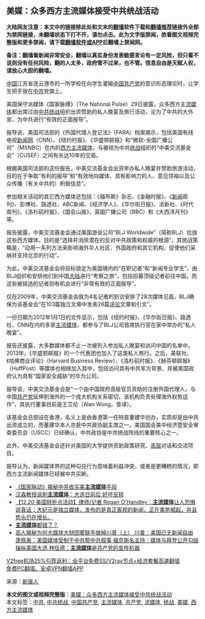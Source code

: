  <h2>美媒：众多西方主流媒体接受中共统战活动</h2> <p class="notice"><b>大陆网友注意：本文中的链接除此处和文末的<a href="https://github.com/bannedbook/fanqiang" >翻墙</a>软件下载和<a href="https://github.com/killgcd/justmysocks/blob/master/README.md">翻墙推荐</a>链接外全部为禁网链接，未翻墙状态下打不开，请勿点击。此为文字版禁闻，欲看图文视频完整版和更多禁闻，请下载<a href="https://github.com/bannedbook/fanqiang">翻墙软件或APP</a>后翻墙上禁闻网。</p><p>备注：翻墙看新闻非常安全，翻墙以真实身份发表敏感言论有一定风险，但只看不说则没有任何风险，翻的人太多，政府管不过来，也不管。信息自由是天赋人权，请放心大胆的翻墙。</b></p>  <div class="entry"> <p id="conimg"><span class='wp_keywordlink_affiliate'><a href="https://www.bannedbook.org/" title="中国" target="_blank">中国</a></span>江苏省连云港市的一所学校在向学生灌输<a href="https://www.bannedbook.org/bnews/tag/%e4%b8%ad%e5%9b%bd%e5%85%b1%e4%ba%a7%e5%85%9a/" class="st_tag internal_tag" rel="tag" title="标签 中国共产党 下的日志">中国共产党</a>的意识形态理论时，让学生把手放在<a href="https://www.bannedbook.org/bnews/tag/%e4%b8%ad%e5%85%b1/" class="st_tag internal_tag" rel="tag" title="标签 中共 下的日志">中共</a>党旗上。</p> <p>美国保守派媒体《国家脉搏》（The National Pulse）29日披露，众多西方主<a href="https://www.bannedbook.org/bnews/tag/%E6%B5%81%E5%AA%92%E4%BD%93/" class="st_tag internal_tag" rel="tag" title="标签 流媒体 下的日志">流媒体</a>都出席过由<a href="https://www.bannedbook.org/bnews/tag/%e4%b8%ad%e5%85%b1%e7%bb%9f%e6%88%98/" class="st_tag internal_tag" rel="tag" title="标签 中共统战 下的日志">中共统战</a>组织出资赞助的私人晚宴及旅行活动，沦为了中共的大外宣，为中共进行“有效的正面报导”。</p> <p>报导说，美国司法部的《外国代理人登记法》（FARA）档案揭示，包括美国有线电视<span class='wp_keywordlink_affiliate'><a href="https://www.bannedbook.org/" title="新闻网">新闻网</a></span>（CNN）、《纽约时报》、《华盛顿邮报》和“微软-全国广播公司”（MSNBC）在内的<a href="https://www.bannedbook.org/bnews/tag/%e8%a5%bf%e6%96%b9%e4%b8%bb%e6%b5%81%e5%aa%92%e4%bd%93/" class="st_tag internal_tag" rel="tag" title="标签 西方主流媒体 下的日志">西方主流媒体</a>，与被视为中共<a href="https://www.bannedbook.org/bnews/tag/%e7%bb%9f%e6%88%98/" class="st_tag internal_tag" rel="tag" title="标签 统战 下的日志">统战</a>组织的“中美交流基金会”（CUSEF）之间有长达10年的交易。</p>  <p>根据美国司法部的这份报告，中美交流基金会出资举办私人晚宴并赞助旅游活动，目的在于争取“有利的报导”和“有效地向媒体、具有影响力的人、意见领袖以及公众传播（有关中共的）积极信息”。</p> <p>参加相关活动的其它西方媒体还包括：《福布斯》杂志、《金融时报》、《<span class='wp_keywordlink_affiliate'><a href="https://www.bannedbook.org/" title="新闻">新闻</a></span>周刊》、彭博社、路透社、ABC新闻、《经济学人》、《华尔街日报》、法新社、《时代周刊》、《洛杉矶时报》、《国会山报》、英国广播公司（BBC）和《大西洋月刊》等。</p> <p>报告披露，中美交流基金会通过美国游说公司“BLJ Worldwide”（简称BLJ）拉拢这些西方媒体，目的是“选择并消除潜在的反对中共政策和权威的根源”。其统战策略是，“动用一系列方法来影响海外华人社区、外国政府和其它机构，促使他们采纳并支持北京的行动”。</p>  <p>为此，中美交流基金会将目标锁定为美国境内的“在职记者”和“新闻专业学生”，由BLJ组织和安排他们到中国<span class='wp_keywordlink_affiliate'><a href="https://www.bannedbook.org/" title="大陆" target="_blank">大陆</a></span>进行“考察之旅”，包括招募顶级记者前往中国，而这些被挑选的记者则有机会进行“非常有效的正面报导”。</p> <p>仅在2009年，中美交流基金会就为4名记者的到访安排了28次媒体见面，BLJ确保为该基金会“在103篇独立文章中发表26篇<span class='wp_keywordlink_affiliate'><a href="https://www.bannedbook.org/bnews/comments/" title="新闻评论" target="_blank">评论</a></span>文章和引文”。</p> <p>一份日期为2012年1月1日的文件显示，包括《纽约时报》、《华尔街日报》、路透社、CNN在内的多家<a href="https://www.bannedbook.org/bnews/tag/%e4%b8%bb%e6%b5%81%e5%aa%92%e4%bd%93/" class="st_tag internal_tag" rel="tag" title="标签 主流媒体 下的日志">主流媒体</a>，都参与了BLJ公司首席执行官在家中举办的“私人晚宴”。</p>  <p>报告还披露，大多数媒体都不止一次被列入参加私人晚宴和访问中国的名单中。2013年，《华盛顿邮报》的一个代表团也加入了这类私人旅行。之后，美联社、《哈佛商业评论》（Harvard Business Review）、《洛杉矶时报》、《赫芬顿邮报》（HuffPost）等媒体也相继加入其中，包括访问具有中共军方背景、并被美国政府认为具有“国家安全威胁”的华为公司。</p> <p>报导说，中美交流基金会是“一个由中国政府高级官员资助的注册外国代理人，与中国<a href="https://www.bannedbook.org/bnews/tag/%e5%85%b1%e4%ba%a7%e5%85%9a/" class="st_tag internal_tag" rel="tag" title="标签 共产党 下的日志">共产党</a>延伸到海外的一个庞大机构关系密切，该机构负责处理海外权势运作”，其执行董事目前是王艾伦（Alan Wong，音译）。</p> <p>该基金会总部设在香港，名义上是由香港第一任特首董建华创办，实质却是由中共出资成立的，而董建华本人亦是中共政协副主席之一。美国国会美中经济暨安全审查委员会（USCC）已经确认，中共政协是中共统战阵线的重要核心之一。</p>  <p>此外，中美交流基金会还针对美国的大学提供资助政策研究、<span class='wp_keywordlink_affiliate'><a href="https://www.bannedbook.org/bnews/ccpdope/" title="中共高层内幕" target="_blank">高层</a></span>对话和交流项目。</p> <p>报导认为，新闻媒体界的这种勾兑行为意味着利益冲突，或者是更糟糕的情况，即西方主流新闻媒体已经被中共买断。</p> <ul class='op-related-articles' title='相关阅读'> <li><a href='https://www.bannedbook.org/bnews/comments/20201231/1458413.html' target='_blank'>《国家脉动》揭秘中共收买美<b>主流媒体</b>手段</a></li> <li><a href='https://www.bannedbook.org/bnews/comments/20201229/1456797.html' target='_blank'>汉森教授讽刺<b>主流媒体</b>：大选日前后 好坏反转</a></li> <li><a href='https://www.bannedbook.org/bnews/bannedvideo/20201226/1455529.html' target='_blank'>【12.20 美国转折点活动】律师/记者 Rogan O'Handley：<b>主流媒体</b>让人恐惧说真话；大纪元是独立媒体，发布的是真正客观的新闻，正在乘势崛起，并且势头仍在增长。</a></li> <li><a href='https://www.bannedbook.org/bnews/bannedvideo/20201225/1454485.html' target='_blank'><b>主流媒体</b>都错了？</a></li> <li><a href='https://www.bannedbook.org/bnews/comments/20201225/1454454.html' target='_blank'>高人揭秘为何大媒体大财团要联手做掉川普（上） 川普：美国已无新闻自由 蓬佩奥：美国媒体受制于中共帮中共叙事 福克斯名主持：媒体与拜登公开勾结操纵美国大选 林伍德：<b>主流媒体</b>是共产党的宣传机器</a></li> </ul> <p class="texttj"> <a href="https://github.com/bannedbook/fanqiang/wiki/V2ray%E6%9C%BA%E5%9C%BA" target="_blank">V2free机场25%引荐返利：全平台免费SS/V2ray节点+经济套餐高速翻墙</a><br/> <a href="https://github.com/bannedbook/fanqiang/wiki/%E7%A6%81%E9%97%BB%E7%BD%91%E5%AE%89%E5%8D%93%E7%BF%BB%E5%A2%99%E6%96%B0%E9%97%BBAPP" target="_blank">免费PC翻墙、安卓VPN翻墙APP</a></p><p> 来源：<span class='wp_keywordlink_affiliate'><a href="https://www.ntdtv.com/" title="新唐人">新唐人</a></span> </p><a name='sharetosocial'></a>       <div><b>本文的图文或视频完整版</b>：<a href='https://www.bannedbook.org/bnews/cbnews/20201231/1458443.html'>美媒：众多西方主流媒体接受中共统战活动</a></div>  </div><!--END ENTRY--> <div class="postfooter"> <div>本文标签：<a href="https://www.bannedbook.org/bnews/tag/%e4%b8%ad%e5%85%b1/" rel="tag">中共</a>, <a href="https://www.bannedbook.org/bnews/tag/%e4%b8%ad%e5%85%b1%e7%bb%9f%e6%88%98/" rel="tag">中共统战</a>, <a href="https://www.bannedbook.org/bnews/tag/%e4%b8%ad%e5%9b%bd%e5%85%b1%e4%ba%a7%e5%85%9a/" rel="tag">中国共产党</a>, <a href="https://www.bannedbook.org/bnews/tag/%e4%b8%bb%e6%b5%81%e5%aa%92%e4%bd%93/" rel="tag">主流媒体</a>, <a href="https://www.bannedbook.org/bnews/tag/%e5%85%b1%e4%ba%a7%e5%85%9a/" rel="tag">共产党</a>, <a href="https://www.bannedbook.org/bnews/tag/%E6%B5%81%E5%AA%92%E4%BD%93/" rel="tag">流媒体</a>, <a href="https://www.bannedbook.org/bnews/tag/%e7%bb%9f%e6%88%98/" rel="tag">统战</a>, <a href="https://www.bannedbook.org/bnews/tag/%e7%be%8e%e5%aa%92/" rel="tag">美媒</a>, <a href="https://www.bannedbook.org/bnews/tag/%e8%a5%bf%e6%96%b9%e4%b8%bb%e6%b5%81%e5%aa%92%e4%bd%93/" rel="tag">西方主流媒体</a></div>  </div><!--END POSTFOOTER--> 